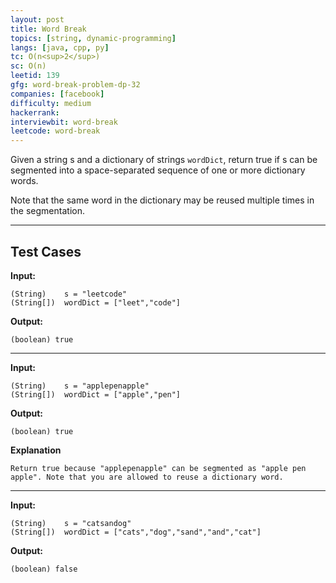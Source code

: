 ```yaml
---
layout: post
title: Word Break
topics: [string, dynamic-programming]
langs: [java, cpp, py]
tc: O(n<sup>2</sup>)
sc: O(n)
leetid: 139
gfg: word-break-problem-dp-32
companies: [facebook]
difficulty: medium
hackerrank: 
interviewbit: word-break
leetcode: word-break
---
```


Given a string s and a dictionary of strings `wordDict`, return true if s can be segmented into a space-separated sequence of one or more dictionary words.

Note that the same word in the dictionary may be reused multiple times in the segmentation.

---
## Test Cases

**Input:**

    (String)    s = "leetcode"
    (String[])  wordDict = ["leet","code"]

**Output:**

    (boolean) true

---

**Input:**

    (String)    s = "applepenapple"
    (String[])  wordDict = ["apple","pen"]

**Output:**

    (boolean) true

**Explanation**

    Return true because "applepenapple" can be segmented as "apple pen apple". Note that you are allowed to reuse a dictionary word.

---

**Input:**

    (String)    s = "catsandog"
    (String[])  wordDict = ["cats","dog","sand","and","cat"]

**Output:**

    (boolean) false